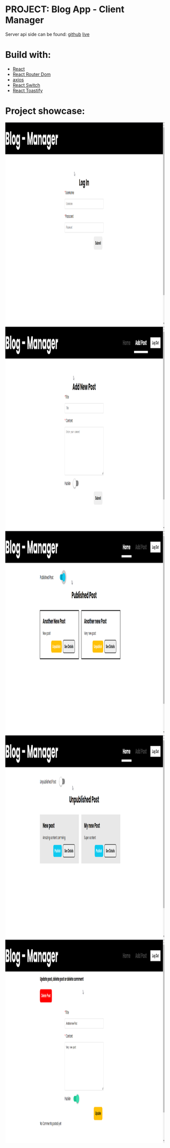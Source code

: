 # PROJECT: Blog App - Client Manager

Server api side can be found:
[github](https://github.com/devkovmtl/blog-app-server)
[live](https://shielded-reaches-57316.herokuapp.com/)

# Build with:

- [React](https://create-react-app.dev/docs/getting-started)
- [React Router Dom](https://reactrouter.com/)
- [axios](https://github.com/axios/axios)
- [React Switch](https://github.com/markusenglund/react-switch#readme)
- [React Toastify](https://github.com/fkhadra/react-toastify#readme)

# Project showcase:

<img src="https://github.com/devkovmtl/blog-app-client-manager/blob/main/images/login.png?raw=true" width="980" height="640" alt="login">

<img src="https://github.com/devkovmtl/blog-app-client-manager/blob/main/images/post-form-create.png?raw=true" width="980" height="640" alt="Create Post">

<img src="https://github.com/devkovmtl/blog-app-client-manager/blob/main/images/post-list-published.png?raw=true" width="980" height="640" alt="login">

<img src="https://github.com/devkovmtl/blog-app-client-manager/blob/main/images/post-list-unpublished.png?raw=true" width="980" height="640" alt="login">

<img src="https://github.com/devkovmtl/blog-app-client-manager/blob/main/images/post-form-update.png?raw=true" width="980" height="640" alt="login">
